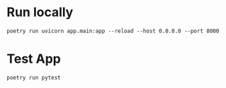 # Run locally

```
poetry run uvicorn app.main:app --reload --host 0.0.0.0 --port 8000
```

# Test App

```
poetry run pytest
```
